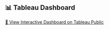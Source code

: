 ## 📊 Tableau Dashboard

[🔗 View Interactive Dashboard on Tableau Public](https://public.tableau.com/app/profile/haneul.kim8784/viz/Funnel_Analysis_17560160847610/Dashboard1)
